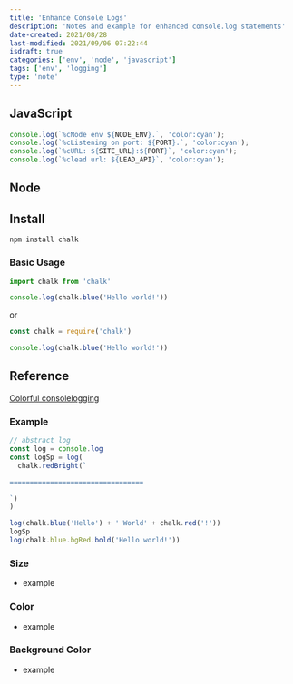 ```yaml
---
title: 'Enhance Console Logs'
description: 'Notes and example for enhanced console.log statements'
date-created: 2021/08/28
last-modified: 2021/09/06 07:22:44
isdraft: true
categories: ['env', 'node', 'javascript']
tags: ['env', 'logging']
type: 'note'
---
```


## JavaScript 

```javascript
console.log(`%cNode env ${NODE_ENV}.`, 'color:cyan');
console.log(`%cListening on port: ${PORT}.`, 'color:cyan');
console.log(`%cURL: ${SITE_URL}:${PORT}`, 'color:cyan');
console.log(`%clead url: ${LEAD_API}`, 'color:cyan');
```

## Node
## Install

```shell
npm install chalk
```

### Basic Usage

```javascript
import chalk from 'chalk'

console.log(chalk.blue('Hello world!'))
```

or

```javascript
const chalk = require('chalk')

console.log(chalk.blue('Hello world!'))
```


## Reference 

[Colorful consolelogging](https://www.samanthaming.com/tidbits/40-colorful-console-message/)
### Example

```javascript
// abstract log
const log = console.log
const logSp = log(
  chalk.redBright(`

=================================

`)
)

log(chalk.blue('Hello') + ' World' + chalk.red('!'))
logSp
log(chalk.blue.bgRed.bold('Hello world!'))
```

### Size

- example

### Color

- example

### Background Color

- example
